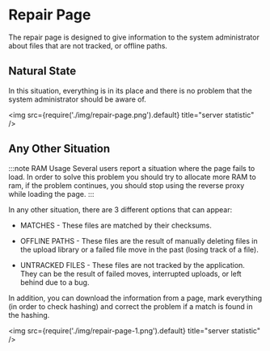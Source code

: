 # Repair Page

The repair page is designed to give information to the system administrator about files that are not tracked, or offline paths.

## Natural State

In this situation, everything is in its place and there is no problem that the system administrator should be aware of.

<img src={require('./img/repair-page.png').default} title="server statistic" />

## Any Other Situation

:::note RAM Usage
Several users report a situation where the page fails to load. In order to solve this problem you should try to allocate more RAM to ram, if the problem continues, you should stop using the reverse proxy while loading the page.
:::

In any other situation, there are 3 different options that can appear:

- MATCHES - These files are matched by their checksums.

- OFFLINE PATHS - These files are the result of manually deleting files in the upload library or a failed file move in the past (losing track of a file).

- UNTRACKED FILES - These files are not tracked by the application. They can be the result of failed moves, interrupted uploads, or left behind due to a bug.

In addition, you can download the information from a page, mark everything (in order to check hashing) and correct the problem if a match is found in the hashing.

<img src={require('./img/repair-page-1.png').default} title="server statistic" />
